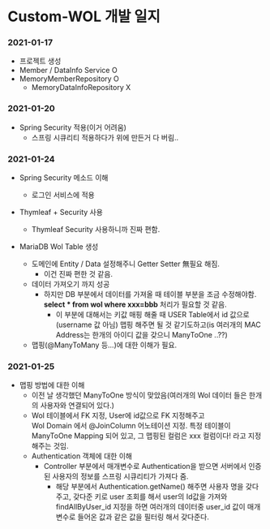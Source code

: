 Custom-WOL 개발 일지
=========================


### 2021-01-17
- 프로젝트 생성
- Member / DataInfo Service O
- MemoryMemberRepository O
  - MemoryDataInfoRepository X


### 2021-01-20
- Spring Security 적용(이거 어려움)
  - 스프링 시큐리티 적용하다가 위에 만든거 다 버림..
  

### 2021-01-24
- Spring Security 메소드 이해
  - 로그인 서비스에 적용
  
- Thymleaf + Security 사용
  - Thymleaf Security 사용하니까 진짜 편함.
  
- MariaDB Wol Table 생성
  - 도메인에 Entity / Data 설정해주니 Getter Setter 無필요 해짐.
    - 이건 진짜 편한 것 같음.
  - 데이터 가져오기 까지 성공
    - 하지만 DB 부분에서 데이터를 가져올 때 테이블 부분을 조금 수정해야함. </br>
      <strong>select * from wol where xxx=bbb</strong> 처리가 필요할 것 같음.</br>
        - 이 부분에 대해서는 키값 매핑 해줄 때 USER Table에서 id 값으로(username 값 아님) 맵핑 해주면 될 것 같기도하고(is 여러개의 MAC Address는 한개의 아이디 값을 갖으니 ManyToOne ..??)
  - 맵핑(@ManyToMany 등...)에 대한 이해가 필요.
  
  
### 2021-01-25
- 맵핑 방법에 대한 이해
  - 이전 날 생각했던 ManyToOne 방식이 맞았음(여러개의 Wol 데이터 들은 한개의 사용자와 연결되어 있다.)
  - Wol 테이블에서 FK 지정, User에 id값으로 FK 지정해주고</br>
  Wol Domain 에서 @JoinColumn 어노테이션 지정. 특정 테이블이 ManyToOne Mapping 되어 있고, 그 맵핑된 컬럼은 xxx 컬럼이다! 라고 지정해주는 것임.
  - Authentication 객체에 대한 이해
    - Controller 부분에서 매개변수로 Authentication을 받으면 서버에서 인증된 사용자의 정보를 스프링 시큐리티가 가져다 줌.
      - 해당 부분에서 Authentication.getName() 해주면 사용자 명을 갖다주고, 갖다준 키로 user 조회를 해서 user의 Id값을 가져와 findAllByUser_id 지정을 하면 여러개의 데이터중 user_id 값이 매개변수로 들어온 값과 같은 값을 필터링 해서 갖다준다.
  